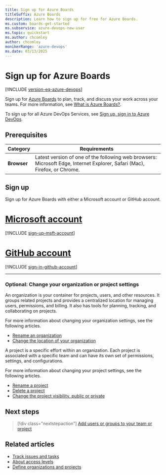 ```yaml
---
title: Sign up for Azure Boards
titleSuffix: Azure Boards
description: Learn how to sign up for free for Azure Boards.
ms.custom: boards-get-started
ms.subservice: azure-devops-new-user
ms.topic: quickstart
ms.author: chcomley
author: chcomley
monikerRange: 'azure-devops'
ms.date: 03/13/2025
---
```


# Sign up for Azure Boards

[!INCLUDE [version-eq-azure-devops](../../includes/version-eq-azure-devops.md)] 

Sign up for [Azure Boards](https://azure.microsoft.com/services/devops/boards/?nav=min) to plan, track, and discuss your work across your teams. For more information, see [What is Azure Boards?](./what-is-azure-boards.md).
 
To sign up for all Azure DevOps Services, see [Sign up, sign in to Azure DevOps](../../user-guide/sign-up-invite-teammates.md). 

## Prerequisites

| Category | Requirements |
|--------------|-------------|
|**Browser**| Latest version of one of the following web browsers: Microsoft Edge, Internet Explorer, Safari (Mac), Firefox, or Chrome.|

## Sign up

Sign up for Azure Boards with either a Microsoft account or GitHub account.

# [Microsoft account](#tab/microsoft-account)

[!INCLUDE [sign-up-msft-account](../../includes/sign-up-msft-account.md)]

# [GitHub account](#tab/github-account)

[!INCLUDE [sign-in-github-account](../../includes/sign-in-github-account.md)]

---

<a id="change-settings"></a>

### Optional: Change your organization or project settings

An organization is your container for projects, users, and other resources. It groups related projects and provides a centralized location for managing users, permissions, and billing. It also has tools for planning, tracking, and collaborating on projects.

For more information about changing your organization settings, see the following articles.

- [Rename an organization](../../organizations/accounts/rename-organization.md)
- [Change the location of your organization](../../organizations/accounts/change-organization-location.md)


A project is a specific effort within an organization. Each project is associated with a specific team and can have its own set of permissions, settings, and configurations.

For more information about changing your project settings, see the following articles.

- [Rename a project](../../organizations/projects/rename-project.md)  
- [Delete a project](../../organizations/projects/delete-project.md)
- [Change the project visibility, public or private](../../organizations/projects/make-project-public.md)

## Next steps  
 
> [!div class="nextstepaction"]
> [Add users or groups to your team or project](../../organizations/security/add-users-team-project.md)

## Related articles  

- [Track issues and tasks](plan-track-work.md)
- [About access levels](../../organizations/security/access-levels.md)
- [Define organizations and projects](../../user-guide/plan-your-azure-devops-org-structure.md)

<!---
## Sign up by creating an account using your email address 

1. To sign up with a valid email address, choose **Create one!**.  Enter the email address you want to use.

	> [!div class="mx-imgBorder"]  
	> ![Sign up dialog with Microsoft account.](media/acquisition/sign-in-screen-1-create-account.png)

1. Enter the email address you want to use and then choose **Next**. 
 
	> [!div class="mx-imgBorder"]  
	> ![Create account dialog for Azure DevOps with valid email address.](media/acquisition/create-account-1.png)

	Or, you choose **Get a new email address** to  create an Outlook or Hotmail account at this time. For more information, see [create a Microsoft account](https://support.microsoft.com/help/4026324/microsoft-account-how-to-create). 

1. Enter the password you want to use with your Azure Boards Microsoft account and then choose **Next**. 

	> [!div class="mx-imgBorder"]  
	> ![Create password dialog for Azure DevOps with valid email address.](media/acquisition/create-account-2.png)
  
1. Choose the region and specify your birthday to complete your account registration and then choose **Next**.  
 
	> [!div class="mx-imgBorder"]  
	> ![Create account dialog specify region and birthday.](media/acquisition/create-account-3.png) 

1. Enter the code sent to your email address to verify your account and then choose **Next**.   

	> [!div class="mx-imgBorder"]  
	> ![Verify email dialog for account creation.](media/acquisition/create-account-4-verify.png) 

1. Check your email account and enter the code provided. Choose **Next**.

	> [!div class="mx-imgBorder"]  
	> ![Enter the code provided.](media/acquisition/verify-new-account.png)

	An organization is created based on your account name. Sign in to your organization at any time by entering `https://dev.azure.com/{yourorganization}` in your web portal. You can change the organization name as indicated in [Change organization or project settings](#change-settings) later in this article.

1. Also, a project is created based on your account name. You can change the project name later.  To get started with Azure DevOps, choose **Continue**.

   ![Choose Continue to get started with Azure DevOps.](media/acquisition/create-project-new-account.png)

	- **Project name**: Can't contain special characters (such as /: \ ~ & % ; @ ' " ? < > | # $ * } { , + = [ ]), can't begin with an underscore, can't begin or end with a period, and must be 64 characters or less. 
	- **Visibility**: Choose **Public** if you want to create an open-source project. Otherwise, choose **Private**, so only people who you give access to can view your project. 

2. Your next step is to start using your board to [track issues and tasks](plan-track-work.md), or [invite other users](#invite-others) to collaborate with your project.  


> [!NOTE]   
> Your  project was created using the Basic process which uses Epics, Issues, and Tasks to track work. If you want a project that uses the Agile, Scrum, or CMMI process, then you can add another project and specify the process through advanced setting options as described in the next section. See [Create a project using Advanced settings](#advanced-settings). 

<a name="MicrosoftAccount"></a>

## Sign up with a personal Microsoft account 

If you have a Microsoft account or Microsoft Entra organizational account, follow these steps to sign up for Azure Boards. 

1. Enter your email address, phone number, or Skype ID for your Microsoft account. If you're a Visual Studio subscriber and you get Azure DevOps as a benefit, use the Microsoft account associated with your subscription. Select **Next**.

	> [!div class="mx-imgBorder"]  
	> ![Sign in dialog use a Microsoft account.](media/acquisition/sign-in-screen-1.png)

1. Enter your password and select **Sign in**.

	> [!div class="mx-imgBorder"]  
	> ![Enter your password and sign in.](media/acquisition/enter-password.png)
 
1. To get started with Azure Boards, select **Continue**.

	> [!div class="mx-imgBorder"]  
	> ![Get started with Azure DevOps, Select Continue.](media/acquisition/get-started-1.png)

1. An organization is suggested based on the account you used to sign in. You can modify the account name. Choose the region where you want your projects hosted. Then enter the characters you see into the text box, and then choose **Continue**.

	> [!div class="mx-imgBorder"]  
	> ![Get started with Azure DevOps, choose organization name and region.](media/acquisition/get-started-2.png)
	 
	An organization is created based on the name entered in the **Name your Azure DevOps organization** box.  

	Use the following URL to sign in to your organization at any time:

	`https://dev.azure.com/{yourorganization}`

	You can change the organization name as indicated in [Change organization or project settings](#change-settings) later in this article.
	
1. To complete your sign-up process, go to [create a project](#create-project). 

<a id="github-account"></a> 


## Sign up with a GitHub account

If you have a GitHub account, follow these steps to sign up for Azure Boards. 

> [!IMPORTANT]
> If your GitHub email address is associated with an organization in Azure DevOps backed by Microsoft Entra ID, you can't sign in with your GitHub account, rather you must sign in with your Microsoft Entra account.

1. From the [Azure Boards](https://azure.microsoft.com/services/devops/boards/) sign-up page, choose **Start Boards free with GitHub**. 

	> [!div class="mx-imgBorder"]  
	> ![Sign up for Azure DevOps](media/acquisition/start-free-with-github.png)

2. Enter your GitHub account credentials, and then select **Sign in**.

	![Enter GitHub credentials](../../media/enter-github-credentials.png)

1. Select **Authorize Microsoft corporation**.

	![Authorize Microsoft](../../media/authorize-Microsoft-corp.png)

2. Choose **Continue**.

   ![Choose Continue to sign up for Azure DevOps](../../media/sign-up-azure-devops.png)

	An organization is created based on your GitHub account.  

	Use the following URL to sign in to your organization at any time:

	`https://dev.azure.com/{yourorganization}`

	You can change the organization name as indicated in [Change organization or project settings](#change-settings) later in this article.
	
3. To complete your sign-up process, go to [create a project](#create-project).  
 
<a id="create-project"></a>

## Create a project 

If you signed up for Azure DevOps with an existing Microsoft account or GitHub identity, you're automatically prompted to create a project. You can create either a public or private project. To learn more about public projects, see [What is a public project?](../../organizations/projects/about-projects.md). 

1. Enter a name for your project, select the visibility, and optionally provide a description. Then choose **Create project**. 

	> [!div class="mx-imgBorder"]  
	> ![Create a project.](media/sign-up/nf-create-project.png)

	- **Project name**: Can't contain special characters (such as / : \ ~ & % ; @ ' " ? < > | # $ * } { , + = [ ]), can't begin with an underscore, can't begin or end with a period, and must be 64 characters or less. 
	- **Visibility**: Choose **Public** if you want to create an open-source project. Otherwise, choose **Private**, so only people who you give access to can view your project. 
	
2. Your board automatically appears. You're now set to start [tracking issues, tasks, and features](plan-track-work.md), or [invite other users](#invite-others) to collaborate with your project. 

	> [!div class="mx-imgBorder"]
	> ![board](media/track-issues/issues-board-new-item.png)

	

> [!NOTE]   
> Your first project was created using the Basic process which uses Epics, Issues, and Tasks to track work. If you want a project that uses the Agile, Scrum, or CMMI process, then you can add another project and specify the process through advanced setting options as described in the next section. See [Choose a process for a comparison of processes](../work-items/guidance/choose-process.md). 


<a name="advanced-settings"></a>

## Create a project with Advanced options

Your first project is automatically created using the Basic process and a Git repository. If you want to use the Agile, Scrum, or CMMI process and a different repository, you can create another project and choose the process by expanding the **Advanced** settings. You can then [delete the project](../../organizations/projects/delete-project.md) with the process you don't want to use. 

1. Select ![Azure DevOps logo](../../media/icons/project-icon.png) **Azure DevOps** to open the **Projects** page, and then select **New project**.

   > [!div class="mx-imgBorder"]  
   > ![Screenshot of Open Projects.](../../organizations/projects/media/create-project/select-new-project.png)  

2. Complete the form, expand **Advanced** to choose the options available for [**Version control**](../../repos/tfvc/comparison-git-tfvc.md) and [**Work item process**](../work-items/guidance/choose-process.md). 

   > [!div class="mx-imgBorder"]  
   > ![Screenshot of create project with Agile process.](media/sign-up/create-agile-git-project.png)  

3. Choose **Create** to complete the action.


<a id="invite-others"></a>

## Invite team members to your project

You can add and invite others to work on your project by adding their email address to your organization and project.

1. From your project web portal, choose the :::image type="icon" source="../../media/icons/project-icon.png" border="false"::: Azure DevOps icon, and then select :::image type="icon" source="../../media/icons/gear-icon.png" border="false"::: **Organization settings**. 

   ![Open Organization settings](../../media/settings/open-admin-settings-vert-2.png)

2. Select **Users** > **Add new users**.

   :::image type="content" source="../../media/add-new-users.png" alt-text="Select Add users"::: 

3. Complete the form by entering or selecting the following information:  
	- **Users:** Enter the email addresses (Microsoft accounts) or GitHub IDs for the users. You can add several email addresses by separating them with a semicolon (;). An email address appears in red when it's accepted.  
	- **Access level:** Assign one of the following access levels: 
		- **Basic**: Assign to users who must have access to all Azure Boards features. You can grant up to five users <strong>Basic</strong> access for free.  
        - **Stakeholder**: Assign to users who will have limited access to features to view, add, and modify work items. You can assign an unlimited amount of users Stakeholder access for free.   
	- **Add to project**: Select the project you named in the preceding procedure.  
    - **Azure DevOps Groups**: Select one of the following security groups, which will determine the permissions the users have to perform select tasks (For more information, see [Default permissions and access for Azure Boards](permissions-access-boards.md).):  
        - **Project Readers**: Assign to users who only require read-only access.   
        - **Project Contributors**: Assign to users who will contribute fully to the project.  
        - **Project Administrators**: Assign to users who will configure project resources.  
		
	> [!NOTE]  
	> Add email addresses for [personal Microsoft accounts](https://account.microsoft.com/account) and IDs for GitHub accounts unless you plan to use [Microsoft Entra ID](/azure/active-directory/fundamentals/active-directory-whatis) to authenticate users and control organization access. If a user doesn't have a Microsoft or GitHub account, ask the user to [sign up](https://signup.live.com/) for a Microsoft account or a GitHub account.  

4. When you're done, select **Add** to complete your invitation.

For more information, see [Add users or groups to a team or project](../../organizations/security/add-users-team-project.md) and [Add organization users for Azure DevOps Services](../../organizations/accounts/add-organization-users.md).
-->
